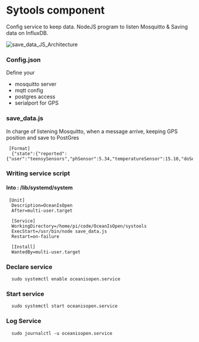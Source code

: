 # Sytools component 

Config service to keep data.
NodeJS program to listen Mosquitto & Saving data on InfluxDB.

![save_data_JS_Architecture](https://user-images.githubusercontent.com/25310798/66206025-1a837980-e6af-11e9-9402-aa3d28ff5975.png)

### Config.json
Define your 
* mosquitto server 
* mqtt config
* postgres access
* serialport for GPS

### save_data.js

In charge of listening Mosquitto, when a message arrive, keeping GPS position and save to PostGres 

     [Format]
      {"state":{"reported":{"user":"teensySensors","phSensor":5.34,"temperatureSensor":15.10,"doSensor":9.25,"ecSensor":13.06,"tdsSensor":456.05,"orpSensor":237.30,"turbiditySensor":2.35}}}
      

### Writing service script
#### Into : /lib/systemd/system 

     [Unit]
      Description=OceanIsOpen
      After=multi-user.target

      [Service]
      WorkingDirectory=/home/pi/code/OceanIsOpen/systools
      ExecStart=/usr/bin/node save_data.js
      Restart=on-failure

      [Install]
      WantedBy=multi-user.target

### Declare service  
      sudo systemctl enable oceanisopen.service  

### Start service  
      sudo systemctl start oceanisopen.service  

### Log Service
      sudo journalctl -u oceanisopen.service 
